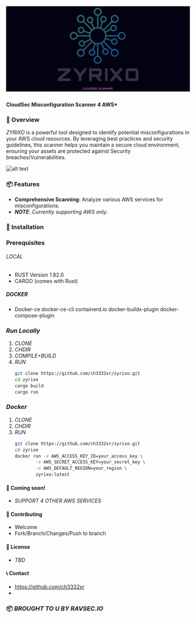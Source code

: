 # ![ZYRIXO](ZYRIXO.png)
#### CloudSec Misconfiguration Scanner 4 AWS*

### 🚀 Overview

*ZYRIXO* is a powerful tool designed to identify potential misconfigurations in your AWS cloud resources. By leveraging best practices and security guidelines, this scanner helps you maintain a secure cloud environment, ensuring your assets are protected against Security breaches/Vulnerabilities.

![alt text](https://www.rust-lang.org/static/images/rust-logo-blk.svg)

### 📦 Features

- **Comprehensive Scanning**: Analyze various AWS services for misconfigurations.
 - ***NOTE***: *Currently supporting  AWS only.*
### 🔧 Installation

### Prerequisites

###### LOCAL

- RUST Version 1.82.0
- CARGO (comes with Rust)

##### DOCKER
- Docker-ce docker-ce-cli containerd.io docker-buildx-plugin docker-compose-plugin

### *Run Locally*

1. *CLONE*
2. *CHDIR*
3. *COMPILE+BUILD*
4. *RUN*
   ```bash
   git clone https://github.com/ch3332xr/zyrixo.git
   cd zyrixo
   cargo build
   cargo run
### *Docker*
1. *CLONE*
2. *CHDIR*
3. *RUN*
   ```bash
   git clone https://github.com/ch3332xr/zyrixo.git
   cd zyrixo
   docker run -e AWS_ACCESS_KEY_ID=your_access_key \
           -e AWS_SECRET_ACCESS_KEY=your_secret_key \
           -e AWS_DEFAULT_REGION=your_region \
           zyrixo:latest
#### 🔧 Coming soon!
- *SUPPORT 4 OTHER AWS SERVICES*

#### 🤝 Contributing
 - Welcome
 - Fork/Branch/Changes/Push to branch
 
#### 📄 License
 - *TBD*

#### 📞 Contact
  - https://github.com/ch3332xr
  - 
 ### 📦 *BROUGHT TO U BY RAVSEC.IO*
